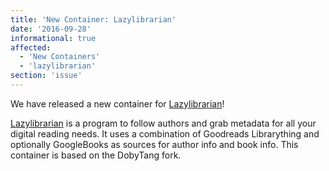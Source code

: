 ```yaml
---
title: 'New Container: Lazylibrarian'
date: '2016-09-28'
informational: true
affected:
  - 'New Containers'
  - 'lazylibrarian'
section: 'issue'
---
```

We have released a new container for [Lazylibrarian](https://github.com/linuxserver/docker-lazylibrarian)!

[Lazylibrarian](https://lazylibrarian.gitlab.io/) is a program to follow authors and grab metadata for all your digital reading needs. It uses a combination of Goodreads Librarything and optionally GoogleBooks as sources for author info and book info.  This container is based on the DobyTang fork.